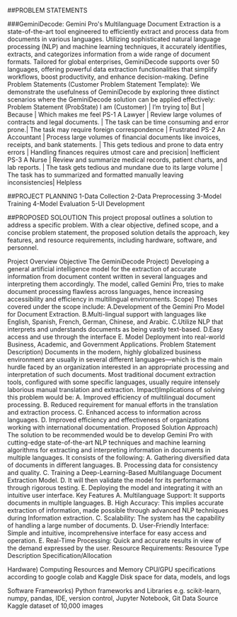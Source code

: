 ##PROBLEM STATEMENTS

###GeminiDecode:
Gemini Pro's Multilanguage Document Extraction is a state-of-the-art tool engineered to efficiently extract and process data from documents in various languages. 
Utilizing sophisticated natural language processing (NLP) and machine learning techniques, it accurately identifies, extracts, and categorizes information from a wide range of document formats. 
Tailored for global enterprises, GeminiDecode supports over 50 languages, offering powerful data extraction functionalities that simplify workflows, boost productivity, and enhance decision-making.
Define Problem Statements (Customer Problem Statement Template):
We demonstrate the usefulness of GeminiDecode by exploring three distinct scenarios where the GeminiDecode solution can be applied effectively:
Problem Statement 
(ProbState) I am (Customer) | I’m trying to| But | Because | Which makes me feel 
PS-1 A Lawyer | Review large volumes of contracts and legal documents. |
The task can be time consuming and error prone.| The task may require foreign correspondence | Frustrated
PS-2 An Accountant | Process large volumes of financial documents like invoices, receipts, and bank statements. |
This gets tedious and prone to data entry errors | Handling finances requires utmost care and precision| Inefficient 
PS-3 A Nurse | Review and summarize medical records, patient charts, and lab reports. |
The task gets tedious and mundane due to its large volume |
The task has to summarized and formatted manually leaving inconsistencies| Helpless

##PROJECT PLANNING
1-Data Collection
2-Data Preprocessing
3-Model Training 
4-Model Evaluation
5-UI Development

##PROPOSED SOLOUTION
This project proposal outlines a solution to address a specific problem. With a clear objective, defined scope, and a concise problem statement, the proposed solution details the approach, key features, and resource requirements, including hardware, software, and personnel. 

Project Overview
Objective
The GeminiDecode Project) Developing a general artificial intelligence model for the extraction of accurate information from document content written in several languages and interpreting them accordingly. The model, called Gemini Pro, tries to make document processing flawless across languages, hence increasing accessibility and efficiency in multilingual environments.
Scope) Theses covered under the scope include:
A.Development of the Gemini Pro Model for Document Extraction.
B.Multi-lingual support with languages like English, Spanish, French, German, Chinese, and Arabic.
C.Utilize NLP that interprets and understands documents as being vastly text-based.
D.Easy access and use through the interface
E. Model Deployment into real-world Business, Academic, and Government Applications. 
Problem Statement
Description) Documents in the modern, highly globalized business environment are usually in several different languages—which is the main hurdle faced by an organization interested in an appropriate processing and interpretation of such documents. Most traditional document extraction tools, configured with some specific languages, usually require intensely laborious manual translation and extraction.
Impact)Implications of solving this problem would be:
A. Improved efficiency of multilingual document processing.
B. Reduced requirement for manual efforts in the translation and extraction process.
C. Enhanced access to information across languages.
D. Improved efficiency and effectiveness of organizations working with international documentation. Proposed Solution
Approach) The solution to be recommended would be to develop Gemini Pro with cutting-edge state-of-the-art NLP techniques and machine learning algorithms for extracting and interpreting information in documents in multiple languages. It consists of the following:
A. Gathering diversified data of documents in different languages.
B. Processing data for consistency and quality.
C. Training a Deep-Learning-Based Multilanguage Document Extraction Model.
D. It will then validate the model for its performance through rigorous testing.
E. Deploying the model and integrating it with an intuitive user interface.
Key Features
A. Multilanguage Support: It supports documents in multiple languages.
B. High Accuracy: This implies accurate extraction of information, made possible through advanced NLP techniques during Information extraction.
C. Scalability: The system has the capability of handling a large number of documents.
D. User-Friendly Interface: Simple and intuitive, incomprehensive interface for easy access and operation.
E. Real-Time Processing: Quick and accurate results in view of the demand expressed by the user.
Resource Requirements: Resource Type Description Specification/Allocation

Hardware)
Computing Resources and Memory
CPU/GPU specifications according to google colab and Kaggle
Disk space for data, models, and logs

Software Frameworks)
Python frameworks and Libraries
e.g. scikit-learn, numpy, pandas, 
IDE, version control, Jupyter Notebook, Git
Data Source Kaggle dataset of 10,000 images
